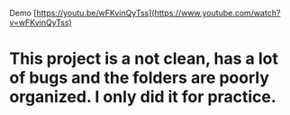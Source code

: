 Demo 
[https://youtu.be/wFKvinQyTss](https://www.youtube.com/watch?v=wFKvinQyTss)

# This project is a not clean, has a lot of bugs and the folders are poorly organized. I only did it for practice.


